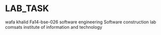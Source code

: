 # LAB_TASK
wafa khalid
Fa14-bse-026
software engineering
Software construction lab
comsats institute of information and technology

